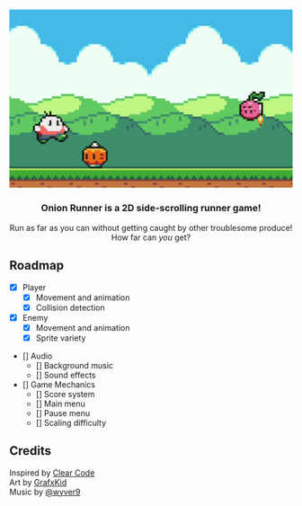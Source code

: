 </br>
<p align="center">
  <img src="demo.png" width=600></img>
</p>

<h3 align="center">Onion Runner is a 2D side-scrolling runner game!</h3>
<p align="center">
  Run as far as you can without getting caught by other troublesome produce! </br>
  How far can <i>you</i> get?
</p>

## Roadmap

- [x] Player
  - [x] Movement and animation
  - [x] Collision detection
- [x] Enemy
  - [x] Movement and animation
  - [x] Sprite variety
- [] Audio
  - [] Background music
  - [] Sound effects
- [] Game Mechanics
  - [] Score system
  - [] Main menu
  - [] Pause menu
  - [] Scaling difficulty

## Credits

Inspired by [Clear Code](https://www.youtube.com/watch?v=AY9MnQ4x3zk) </br>
Art by [GrafxKid](https://opengameart.org/content/arcade-platformer-assets) </br>
Music by [@wyver9](https://opengameart.org/content/good-mood-theme-8-bit)
